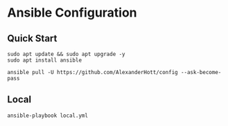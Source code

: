 # Ansible Configuration

## Quick Start

```
sudo apt update && sudo apt upgrade -y
sudo apt install ansible

ansible pull -U https://github.com/AlexanderHott/config --ask-become-pass
```

## Local

```
ansible-playbook local.yml
```
